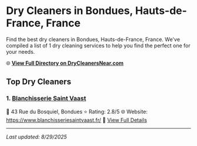 # Dry Cleaners in Bondues, Hauts-de-France, France

Find the best dry cleaners in Bondues, Hauts-de-France, France. We've compiled a list of 1 dry cleaning services to help you find the perfect one for your needs.

🌐 **[View Full Directory on DryCleanersNear.com](https://drycleanersnear.com/city/France/Hauts-de-France/Bondues)**

## Top Dry Cleaners

### 1. [Blanchisserie Saint Vaast](https://drycleanersnear.com/dryCleaner/68ae67e2c95ff2c6096b1a17/blanchisserie-saint-vaast)
📍 43 Rue du Bosquiel, Bondues
⭐ Rating: 2.8/5
🌐 Website: https://www.blanchisseriesaintvaast.fr/
🔗 [View Full Details](https://drycleanersnear.com/dryCleaner/68ae67e2c95ff2c6096b1a17/blanchisserie-saint-vaast)


---

*Last updated: 8/29/2025*

